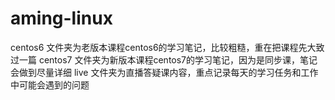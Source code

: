 # aming-linux

centos6 文件夹为老版本课程centos6的学习笔记，比较粗糙，重在把课程先大致过一篇
centos7 文件夹为新版本课程centos7的学习笔记，因为是同步课，笔记会做到尽量详细
live 文件夹为直播答疑课内容，重点记录每天的学习任务和工作中可能会遇到的问题

